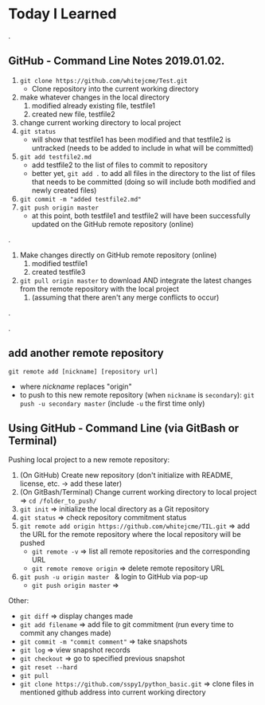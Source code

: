 # Today I Learned
.

## GitHub - Command Line Notes 2019.01.02.
1. `git clone https://github.com/whitejcme/Test.git`
   - Clone repository into the current working directory
2. make whatever changes in the local directory
   1. modified already existing file, testfile1
   2. created new file, testfile2
3. change current working directory to local project
4. `git status`
   - will show that testfile1 has been modified and that testfile2 is untracked (needs to be added to include in what will be committed)
5. `git add testfile2.md`
   - add testfile2 to the list of files to commit to repository
   - better yet, `git add .` to add all files in the directory to the list of files that needs to be committed (doing so will include both modified and newly created files)
6. `git commit -m "added testfile2.md"`
7. `git push origin master`
   - at this point, both testfile1 and testfile2 will have been successfully updated on the GitHub remote repository (online)

.

1. Make changes directly on GitHub remote repository (online)
   1. modified testfile1
   2. created testfile3
2. `git pull origin master` to download AND integrate the latest changes from the remote repository with the local project
   1. (assuming that there aren't any merge conflicts to occur)

.

.




## add another remote repository
`git remote add [nickname] [repository url]`

- where _nickname_ replaces "origin"
- to push to this new remote repository (when `nickname` is `secondary`): `git push -u secondary master` (include `-u` the first time only)





## Using GitHub - Command Line (via GitBash or Terminal)
Pushing local project to a new remote repository:

1. (On GitHub) Create new repository (don't initialize with README, license, etc. -> add these later)
2. (On GitBash/Terminal) Change current working directory to local project => `cd /folder_to_push/`
2. `git init` => initialize the local directory as a Git repository
3. `git status` => check repository commitment status
4. `git remote add origin https://github.com/whitejcme/TIL.git` => add the URL for the remote repository where the local repository will be pushed
    - `git remote -v` => list all remote repositories and the corresponding URL
    - `git remote remove origin` => delete remote repository URL
5.  `git push -u origin master ` & login to GitHub via pop-up
    - `git push origin master` => 


Other: 
- `git diff` => display changes made
- `git add filename` => add file to git commitment (run every time to commit any changes made)
- `git commit -m "commit comment"` => take snapshots
- `git log` => view snapshot records
- `git checkout` => go to specified previous snapshot
- `git reset --hard`
- `git pull`
- `git clone https://github.com/sspy1/python_basic.git` => clone files in mentioned github address into current working directory
